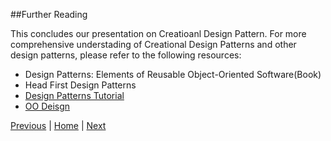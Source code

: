 ##Further Reading

This concludes our presentation on Creatioanl Design Pattern. For more comprehensive understading of Creational Design Patterns and other design patterns, please refer to the following resources:

* Design Patterns: Elements of Reusable Object-Oriented Software(Book)
* Head First Design Patterns
* [Design Patterns Tutorial](https://sourcemaking.com/design_patterns)
* [OO Deisgn](http://www.oodesign.com/)

[Previous](https://github.com/joed7/Creational-design-patterns/blob/master/source-code.md)  |  [Home](https://github.com/joed7/Creational-design-patterns/blob/master/home.md)  |  [Next](https://github.com/joed7/Creational-design-patterns/blob/master/references.md)
